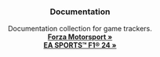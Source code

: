 <div align="center">
  <h3 align="center">Documentation</h3>

  <p align="center">
    Documentation collection for game trackers.
    <br />
    <a href="https://github.com/iplaydk/docs-trackers/forza-motorsport"><strong>Forza Motorsport »</strong></a>
    <br />
    <a href="https://github.com/iplaydk/docs-trackers/f1-24"><strong>EA SPORTS™ F1® 24 »</strong></a>
    <br />
  </p>
</div>
